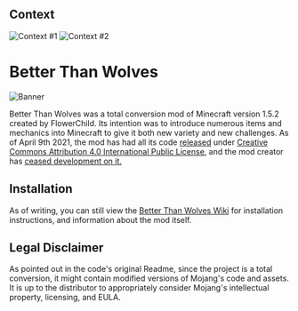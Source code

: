 ## Context
![Context #1](https://github.com/MoleMad/BetterThanWolves/raw/master/docs/img/origins1.PNG)
![Context #2](https://github.com/MoleMad/BetterThanWolves/raw/master/docs/img/origins2.png)

# Better Than Wolves
![Banner](https://github.com/MoleMad/BetterThanWolves/raw/master/docs/img/thumbnail.png)

Better Than Wolves was a total conversion mod of Minecraft version 1.5.2 created by FlowerChild.
Its intention was to introduce numerous items and mechanics into Minecraft to give it both
new variety and new challenges. As of April 9th 2021, the mod has had all its code [released](http://www.sargunster.com/btwforum/viewtopic.php?f=12&t=9863&p=158404)
under [Creative Commons Attribution 4.0 International Public License](https://creativecommons.org/licenses/by/4.0/),
and the mod creator has [ceased development on it.](http://www.sargunster.com/btwforum/viewtopic.php?f=3&t=9864&p=158405)

## Installation
As of writing, you can still view the [Better Than Wolves Wiki](http://www.sargunster.com/btw/index.php?title=Installation)
for installation instructions, and information about the mod itself.

## Legal Disclaimer
As pointed out in the code's original Readme, since the project is a total conversion, it might contain modified versions of
Mojang's code and assets. It is up to the distributor to appropriately consider Mojang's intellectual property, licensing, and EULA.
